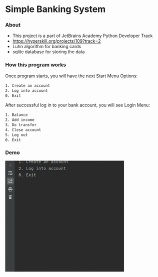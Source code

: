# Simple Banking System
### About
- This project is a part of JetBrains Academy Python Developer Track
- https://hyperskill.org/projects/109?track=2
- Luhn algorithm for banking cards
- sqlite database for storing the data

### How this program works
Once program starts, you will have the next Start Menu Options:
```
1. Create an account
2. Log into account
0. Exit
```

After successful log in to your bank account, you will see Login Menu:
```
1. Balance
2. Add income
3. Do transfer
4. Close account
5. Log out
0. Exit
```

### Demo
![demo](https://github.com/data-anna/simple_banking_system/blob/3ea004ff51ab9c760b37573bf6dca7f0eb190d6f/demo.gif)
